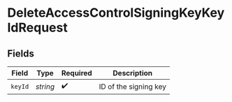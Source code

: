 # DeleteAccessControlSigningKeyKeyIdRequest


## Fields

| Field                 | Type                  | Required              | Description           |
| --------------------- | --------------------- | --------------------- | --------------------- |
| `keyId`               | *string*              | :heavy_check_mark:    | ID of the signing key |